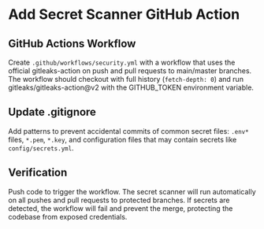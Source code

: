 # Add Secret Scanner GitHub Action

## GitHub Actions Workflow

Create `.github/workflows/security.yml` with a workflow that uses the official gitleaks-action on push and pull requests to main/master branches. The workflow should checkout with full history (`fetch-depth: 0`) and run gitleaks/gitleaks-action@v2 with the GITHUB_TOKEN environment variable.

## Update .gitignore

Add patterns to prevent accidental commits of common secret files: `.env*` files, `*.pem`, `*.key`, and configuration files that may contain secrets like `config/secrets.yml`.

## Verification

Push code to trigger the workflow. The secret scanner will run automatically on all pushes and pull requests to protected branches. If secrets are detected, the workflow will fail and prevent the merge, protecting the codebase from exposed credentials.